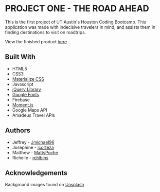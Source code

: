 # PROJECT ONE - THE ROAD AHEAD

This is the first project of UT Austin's Houston Coding Bootcamp. This application was made with indecisive travelers in mind, and assists them in finding destinations to visit on roadtrips. 

View the finished product [here](https://rchlblns.github.io/wavering-cichlids/)

## Built With
* HTML5
* CSS3
* [Materialize CSS](https://materializecss.com/)
* Javascript
* [jQuery Library](https://jquery.com/)
* [Google Fonts](https://fonts.google.com/)
* Firebase
* [Moment.js](https://momentjs.com/)
* Google Maps API
* Amadeus Travel APIs

## Authors
* Jeffrey - [Jmichael96](https://github.com/Jmichael96)
* Josephine - [jcorteza](https://github.com/jcorteza)
* Matthew - [MattsPoche](https://github.com/MattsPoche)
* Richelle - [rchlblns](https://github.com/rchlblns)

## Acknowledgements
Background images found on [Unsplash](https://unsplash.com/)